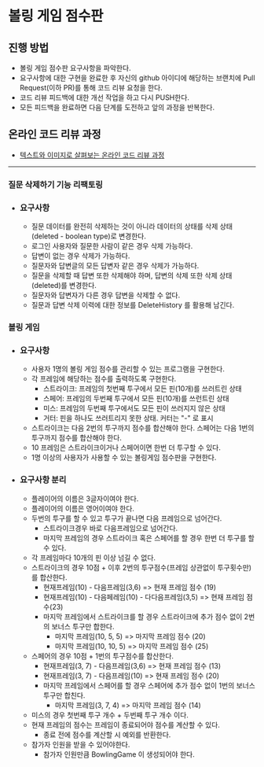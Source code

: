 # 볼링 게임 점수판
## 진행 방법
* 볼링 게임 점수판 요구사항을 파악한다.
* 요구사항에 대한 구현을 완료한 후 자신의 github 아이디에 해당하는 브랜치에 Pull Request(이하 PR)를 통해 코드 리뷰 요청을 한다.
* 코드 리뷰 피드백에 대한 개선 작업을 하고 다시 PUSH한다.
* 모든 피드백을 완료하면 다음 단계를 도전하고 앞의 과정을 반복한다.

## 온라인 코드 리뷰 과정
* [텍스트와 이미지로 살펴보는 온라인 코드 리뷰 과정](https://github.com/next-step/nextstep-docs/tree/master/codereview)

---

### 질문 삭제하기 기능 리팩토링

- ### 요구사항
  - 질문 데이터를 완전히 삭제하는 것이 아니라 데이터의 상태를 삭제 상태(deleted - boolean type)로 변경한다.
  - 로그인 사용자와 질문한 사람이 같은 경우 삭제 가능하다.
  - 답변이 없는 경우 삭제가 가능하다.
  - 질문자와 답변글의 모든 답변자 같은 경우 삭제가 가능하다.
  - 질문을 삭제할 때 답변 또한 삭제해야 하며, 답변의 삭제 또한 삭제 상태(deleted)를 변경한다.
  - 질문자와 답변자가 다른 경우 답변을 삭제할 수 없다.
  - 질문과 답변 삭제 이력에 대한 정보를 DeleteHistory 를 활용해 남긴다.

### 볼링 게임

- ### 요구사항
  - 사용자 1명의 볼링 게임 점수를 관리할 수 있는 프로그램을 구현한다.
  - 각 프레임에 해당하는 점수를 출력하도록 구현한다.
    - 스트라이크: 프레임의 첫번째 투구에서 모든 핀(10개)를 쓰러트린 상태
    - 스페어: 프레임의 두번째 투구에서 모든 핀(10개)를 쓰런트린 상태
    - 미스: 프레임의 두번째 투구에서도 모든 핀이 쓰러지지 않은 상태
    - 거터: 핀을 하나도 쓰러트리지 못한 상태. 커터는 "-" 로 표시
  - 스트라이크는 다음 2번의 투구까지 점수를 합산해야 한다. 스페어는 다음 1번의 투구까지 점수를 합산해야 한다.
  - 10 프레임은 스트라이크이거나 스페어이면 한번 더 투구할 수 있다.
  - 1명 이상의 사용자가 사용할 수 있는 볼링게임 점수판을 구현한다.

- ### 요구사항 분리
  - 플레이어의 이름은 3글자이여야 한다.
  - 플레이어의 이름은 영어이여야 한다.
  - 두번의 투구를 할 수 있고 투구가 끝나면 다음 프레임으로 넘어간다.
    - 스트라이크경우 바로 다음프레임으로 넘어간다.
    - 마지막 프레임의 경우 스트라이크 혹은 스페어를 할 경우 한번 더 투구를 할 수 있다.
  - 각 프레임마다 10개의 핀 이상 넘길 수 없다.
  - 스트라이크의 경우 10점 + 이후 2번의 투구점수(프레임 상관없이 투구횟수만)를 합산한다.
    - 현재프레임(10) - 다음프레임(3,6) => 현재 프레임 점수 (19)
    - 현재프레임(10) - 다음페레임(10) - 다다음프레임(3,5) => 현재 프레임 점수(23)
    - 마지막 프레임에서 스트라이크를 할 경우 스트라이크에 추가 점수 없이 2번의 보너스 투구만 합한다.
      - 마지막 프레임(10, 5, 5) => 마지막 프레임 점수 (20)
      - 마지막 프레임(10, 10, 5) => 마지막 프레임 점수 (25)
  - 스페어의 경우 10점 + 1번의 투구점수를 합산한다.
    - 현재프레임(3, 7) - 다음프레임(3,6) => 현재 프레임 점수 (13)
    - 현재프레임(3, 7) - 다음프레임(10) => 현재 프레임 점수 (20)
    - 마지막 프레임에서 스페어를 할 경우 스페어에 추가 점수 없이 1번의 보너스 투구만 합친다.
      - 마지막 프레임(3, 7, 4) => 마지막 프레임 점수 (14)
  - 미스의 경우 첫번째 투구 개수 + 두번째 투구 개수 이다.
  - 현재 프레임의 점수는 프레임이 종료되어야 점수를 계산할 수 있다.
    - 종료 전에 점수를 계산할 시 예외를 반환한다.
  - 참가자 인원을 받을 수 있어야한다.
    - 참가자 인원만큼 BowlingGame 이 생성되어야 한다.